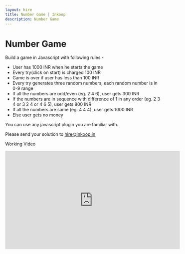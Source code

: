```yaml
---
layout: hire
title: Number Game | Inkoop
description: Number Game
---
```

# Number Game

Build a game in Javascript with following rules -

  * User has 1000 INR when he starts the game
  * Every try(click on start) is charged 100 INR
  * Game is over if user has less than 100 INR
  * Every try generates three random numbers, each random number is in 0-9 range
  * If all the numbers are odd/even (eg. 2 4 6), user gets 300 INR
  * If the numbers are in sequence with difference of 1 in any order (eg. 2 3 4 or 3 2 4 or 4 6 5), user gets 800 INR
  * If all the numbers are same (eg. 4 4 4), user gets 1000 INR
  * Else user gets no money

You can use any javascript plugin you are familiar with.

Please send your solution to <a href= "mailto:hire@inkoop.in">hire@inkoop.in</a>

Working Video

<iframe width="560" height="315" src="https://www.youtube.com/embed/Sp0Sf11d56g" frameborder="0" allowfullscreen></iframe>
